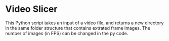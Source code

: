 # Video Slicer

This Python script takes an input of a video file, and returns a new directory in the same folder structure that contains extrated frame images. The number of images (in FPS) can be changed in the py code.


